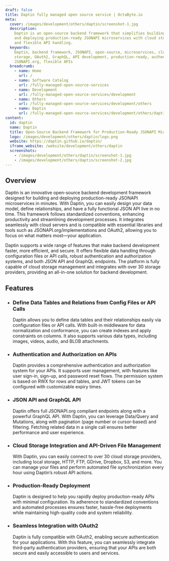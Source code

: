 ```yaml
---
draft: false
title: Daptin fully managed open source service | OctaByte.io
meta:
  cover: /images/development/others/daptin/screenshot-1.jpg
  description:
    Daptin is an open-source backend framework that simplifies building
    and deploying production-ready JSONAPI microservices with cloud storage integration
    and flexible API handling.
  keywords:
    Daptin, backend framework, JSONAPI, open-source, microservices, cloud
    storage, OAuth2, GraphQL, API development, production-ready, authentication, authorization,
    JSONAPI.org, flexible APIs
  breadcrumb:
    - name: Home
      url: /
    - name: Software Catalog
      url: /fully-managed-open-source-services
    - name: Development
      url: /fully-managed-open-source-services/development
    - name: Others
      url: /fully-managed-open-source-services/development/others
    - name: Daptin
      url: /fully-managed-open-source-services/development/others/daptin
content:
  id: daptin
  name: Daptin
  title: Open-Source Backend Framework for Production-Ready JSONAPI Microservices
  logo: /images/development/others/daptin/logo.png
  website: https://daptin.github.io/daptin/
  iframe_website: /website/development/others/daptin
  screenshots:
    - /images/development/others/daptin/screenshot-1.jpg
    - /images/development/others/daptin/screenshot-2.jpg
---
```


## Overview

Daptin is an innovative open-source backend development framework designed for building and deploying production-ready JSONAPI microservices in minutes. With Daptin, you can easily design your data model, define relationships, and have a fully functional JSON API live in no time. This framework follows standardized conventions, enhancing productivity and streamlining development processes. It integrates seamlessly with cloud servers and is compatible with essential libraries and tools such as JSONAPI.org/implementations and OAuth2, allowing you to focus on what matters most—your application.

Daptin supports a wide range of features that make backend development faster, more efficient, and secure. It offers flexible data handling through configuration files or API calls, robust authentication and authorization systems, and both JSON API and GraphQL endpoints. The platform is fully capable of cloud storage management and integrates with over 30 storage providers, providing an all-in-one solution for backend development.

## Features

- ### Define Data Tables and Relations from Config Files or API Calls

  Daptin allows you to define data tables and their relationships easily via configuration files or API calls. With built-in middleware for data normalization and conformance, you can create indexes and apply constraints on columns. It also supports various data types, including images, videos, audio, and BLOB attachments.

- ### Authentication and Authorization on APIs

  Daptin provides a comprehensive authentication and authorization system for your APIs. It supports user management, with features like user sign-in, sign-up, and password reset flows. The permission system is based on RWX for rows and tables, and JWT tokens can be configured with customizable expiry times.

- ### JSON API and GraphQL API

  Daptin offers full JSONAPI.org compliant endpoints along with a powerful GraphQL API. With Daptin, you can leverage Data/Query and Mutations, along with pagination (page number or cursor-based) and filtering. Fetching related data in a single call ensures better performance and user experience.

- ### Cloud Storage Integration and API-Driven File Management

  With Daptin, you can easily connect to over 30 cloud storage providers, including local storage, HTTP, FTP, GDrive, Dropbox, S3, and more. You can manage your files and perform automated file synchronization every hour using Daptin’s robust API actions.

- ### Production-Ready Deployment

  Daptin is designed to help you rapidly deploy production-ready APIs with minimal configuration. Its adherence to standardized conventions and automated processes ensures faster, hassle-free deployments while maintaining high-quality code and system reliability.

- ### Seamless Integration with OAuth2

  Daptin is fully compatible with OAuth2, enabling secure authentication for your applications. With this feature, you can seamlessly integrate third-party authentication providers, ensuring that your APIs are both secure and easily accessible to users and services.
